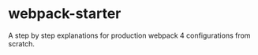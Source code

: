 # webpack-starter
A step by step explanations for production webpack 4 configurations from scratch.

